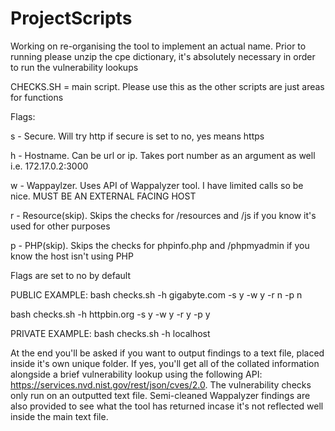 # ProjectScripts

Working on re-organising the tool to implement an actual name. Prior to running please unzip the cpe dictionary, it's absolutely necessary in order to run the vulnerability lookups

CHECKS.SH = main script. Please use this as the other scripts are just areas for functions

Flags:

s - Secure. Will try http if secure is set to no, yes means https


h - Hostname. Can be url or ip. Takes port number as an argument as well i.e. 172.17.0.2:3000


w - Wappaylzer. Uses API of Wappalyzer tool. I have limited calls so be nice. MUST BE AN EXTERNAL FACING HOST


r - Resource(skip). Skips the checks for /resources and /js if you know it's used for other purposes


p - PHP(skip). Skips the checks for phpinfo.php and /phpmyadmin if you know the host isn't using PHP


Flags are set to no by default


PUBLIC EXAMPLE:
bash checks.sh -h gigabyte.com -s y -w y -r n -p n


bash checks.sh -h httpbin.org -s y -w y -r y -p y


PRIVATE EXAMPLE:
bash checks.sh -h localhost


At the end you'll be asked if you want to output findings to a text file, placed inside it's own unique folder. If yes, you'll get all of the collated information alongside a brief vulnerability lookup using the following API: https://services.nvd.nist.gov/rest/json/cves/2.0. The vulnerability checks only run on an outputted text file. Semi-cleaned Wappalyzer findings are also provided to see what the tool has returned incase it's not reflected well inside the main text file.
